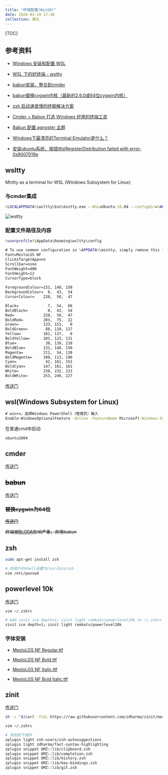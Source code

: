 ```yaml
---
title: "终端配置(Win10)"
date: 2020-03-19 17:36
collection: 美化
---
```


[TOC]

## 参考资料

+ [Windows 安装和配置 WSL](https://www.jianshu.com/p/3e627ff45ccb "Windows 安装和配置 WSL")

+ [WSL 下的好终端 - wsltty](https://zhuanlan.zhihu.com/p/47743071 "WSL 下的好终端 - wsltty")

+ [babun安装，整合到cmder](https://www.cnblogs.com/hongdada/p/7989236.html "babun安装，整合到cmder")

+ [babun替换cygwin内核（最新的2.6.0或64位cygwin内核）](https://blog.csdn.net/mengyoufengyu/article/details/53142403 "babun替换cygwin内核（最新的2.6.0或64位cygwin内核）")

+ [zsh 启动速度慢的终极解决方案](https://zhuanlan.zhihu.com/p/98450570 "zsh 启动速度慢的终极解决方案")

+ [Cmder + Babun 打造 Windows 好用的终端工具](https://www.cnblogs.com/michael-xiang/p/10466074.html "Cmder + Babun 打造 Windows 好用的终端工具")

+ [Babun 配置 agnoster 主题](https://go2think.com/babun-theme/ "Babun 配置 agnoster 主题")

+ [Windows下最漂亮的Terminal Emulator是什么？](https://www.zhihu.com/question/37181941 "Windows下最漂亮的Terminal Emulator是什么？")

+ [安装ubuntu系统，报错WslRegisterDistribution failed with error: 0x8007019e](https://blog.csdn.net/qq_33033367/article/details/82820983 "安装ubuntu系统，报错WslRegisterDistribution failed with error: 0x8007019e")
## wsltty

Mintty as a terminal for WSL (Windows Subsystem for Linux)

### 与cmder集成 

``` bat
%LOCALAPPDATA%\wsltty\bin\mintty.exe --WSL=Ubuntu-18.04 --configdir=%APPDATA%\wsltty -~
```

![wsltty](../attach/wsltty.png "wsltty")

### 配置文件路径及内容

``` bat
%userprofile%\AppData\Roaming\wsltty\config
```

``` bat
# To use common configuration in %APPDATA%\mintty, simply remove this file
Font=MesloLGS NF
ClicksTargetApp=no
Scrollbar=none
FontWeight=400
FontHeight=12
CursorType=block
  
ForegroundColour=131, 148, 150
BackgroundColour=  0,  43,  54
CursorColour=    220,  50,  47

Black=             7,  54,  66
BoldBlack=         0,  43,  54
Red=             220,  50,  47
BoldRed=         203,  75,  22
Green=           133, 153,   0
BoldGreen=        88, 110, 117
Yellow=          181, 137,   0
BoldYellow=      101, 123, 131
Blue=             38, 139, 210
BoldBlue=        131, 148, 150
Magenta=         211,  54, 130
BoldMagenta=     108, 113, 196
Cyan=             42, 161, 152
BoldCyan=        147, 161, 161
White=           238, 232, 213
BoldWhite=       253, 246, 227
```

[传送门](https://github.com/mintty/wsltty "传送门")

## wsl(Windows Subsystem for Linux)

``` bat
# win+x，选择Windows PowerShell（管理员）输入
Enable-WindowsOptionalFeature -Online -FeatureName Microsoft-Windows-Subsystem-Linux
```

在普通cmd中启动

``` bat
ubuntu1804
```

## cmder

[传送门](https://cmder.net/ "传送门")

## <del>babun</del>

[传送门](http://babun.github.io/ "传送门")

### <del>替换cygwin为64位</del>

<del>[传送门](https://github.com/babun/babun/wiki/64-bit "传送门" )</del>

<del>终端被[BLODA](https://cygwin.com/acronyms/ "BLODA")影响严重，弃用babun</del>

## zsh

``` bash
sudo apt-get install zsh
```

``` bash
# 将用户的shell设置为/usr/bin/zsh
vim /etc/passwd
```

## powerlevel 10k

[传送门](https://github.com/romkatv/powerlevel10k "传送门")

```bash
vim ~/.zshrc
```

``` bash
# Add zinit ice depth=1; zinit light romkatv/powerlevel10k to ~/.zshrc
zinit ice depth=1; zinit light romkatv/powerlevel10k
```

### 字体安装

+ [MesloLGS NF Regular.ttf](https://github.com/romkatv/powerlevel10k-media/raw/master/MesloLGS%20NF%20Regular.ttf "MesloLGS NF Regular.ttf")

+ [MesloLGS NF Bold.ttf](https://github.com/romkatv/powerlevel10k-media/raw/master/MesloLGS%20NF%20Bold.ttf "MesloLGS NF Bold.ttf")

+ [MesloLGS NF Italic.ttf](https://github.com/romkatv/powerlevel10k-media/raw/master/MesloLGS%20NF%20Italic.ttf "MesloLGS NF Italic.ttf")

+ [MesloLGS NF Bold Italic.ttf](https://github.com/romkatv/powerlevel10k-media/raw/master/MesloLGS%20NF%20Bold%20Italic.ttf "MesloLGS NF Bold Italic.ttf")

## zinit

[传送门](https://github.com/zdharma/zinit "传送门")

``` bash
sh -c "$(curl -fsSL https://raw.githubusercontent.com/zdharma/zinit/master/doc/install.sh)"
```

``` bash
vim ~/.zshrc

# 添加如下插件
zplugin light zsh-users/zsh-autosuggestions
zplugin light zdharma/fast-syntax-highlighting
zplugin snippet OMZ::lib/clipboard.zsh
zplugin snippet OMZ::lib/completion.zsh
zplugin snippet OMZ::lib/history.zsh
zplugin snippet OMZ::lib/key-bindings.zsh
zplugin snippet OMZ::lib/git.zsh
```
